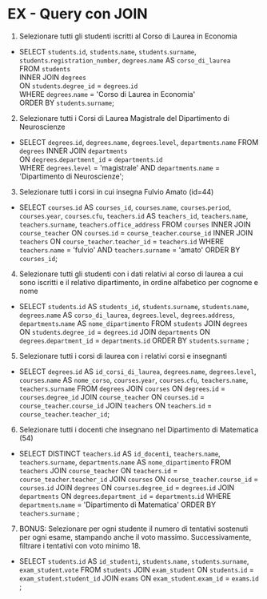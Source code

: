 # EX - Query con JOIN

1. Selezionare tutti gli studenti iscritti al Corso di Laurea in Economia

- SELECT `students`.`id`, `students`.`name`, `students`.`surname`, `students`.`registration_number`, `degrees`.`name` AS `corso_di_laurea`  
FROM `students`  
INNER JOIN `degrees`  
ON `students`.`degree_id` = `degrees`.`id`  
WHERE `degrees`.`name` = 'Corso di Laurea in Economia'  
ORDER BY `students`.`surname`; 

2. Selezionare tutti i Corsi di Laurea Magistrale del Dipartimento di
Neuroscienze

- SELECT `degrees`.`id`, `degrees`.`name`, `degrees`.`level`, `departments`.`name`
FROM `degrees`
INNER JOIN `departments`  
ON `degrees`.`department_id` = `departments`.`id`  
WHERE `degrees`.`level` = 'magistrale' 
AND `departments`.`name` = 'Dipartimento di Neuroscienze';  

3. Selezionare tutti i corsi in cui insegna Fulvio Amato (id=44)

- SELECT `courses`.`id` AS `courses_id`, `courses`.`name`, `courses`.`period`, `courses`.`year`, `courses`.`cfu`, `teachers`.`id` AS `teachers_id`, `teachers`.`name`, `teachers`.`surname`, `teachers`.`office_address`
FROM `courses`
INNER JOIN `course_teacher`
ON `courses`.`id` = `course_teacher`.`course_id`
INNER JOIN `teachers`
ON `course_teacher`.`teacher_id` = `teachers`.`id`
WHERE `teachers`.`name` = 'fulvio'
AND `teachers`.`surname` = 'amato'
ORDER BY `courses_id`;

4. Selezionare tutti gli studenti con i dati relativi al corso di laurea a cui
sono iscritti e il relativo dipartimento, in ordine alfabetico per cognome e
nome

- SELECT `students`.`id` AS `students_id`, `students`.`surname`, `students`.`name`, `degrees`.`name` AS `corso_di_laurea`, `degrees`.`level`, `degrees`.`address`, `departments`.`name` AS `nome_dipartimento`
FROM `students`
JOIN `degrees`
ON `students`.`degree_id` = `degrees`.`id`
JOIN `departments`
ON `degrees`.`department_id` = `departments`.`id`
ORDER BY `students`.`surname`
;

5. Selezionare tutti i corsi di laurea con i relativi corsi e insegnanti

- SELECT `degrees`.`id` AS `id_corsi_di_laurea`, `degrees`.`name`, `degrees`.`level`, `courses`.`name` AS `nome_corso`, `courses`.`year`, `courses`.`cfu`, `teachers`.`name`, `teachers`.`surname`
FROM `degrees`
JOIN `courses`
ON `degrees`.`id` = `courses`.`degree_id`
JOIN `course_teacher`
ON `courses`.`id` = `course_teacher`.`course_id`
JOIN `teachers`
ON `teachers`.`id` = `course_teacher`.`teacher_id`;

6. Selezionare tutti i docenti che insegnano nel Dipartimento di
Matematica (54)

- SELECT DISTINCT `teachers`.`id` AS `id_docenti`, `teachers`.`name`, `teachers`.`surname`, `departments`.`name` AS `nome_dipartimento`
FROM `teachers`
JOIN `course_teacher`
ON `teachers`.`id` = `course_teacher`.`teacher_id`
JOIN `courses`
ON `course_teacher`.`course_id` = `courses`.`id`
JOIN `degrees`
ON `courses`.`degree_id` = `degrees`.`id`
JOIN `departments`
ON `degrees`.`department_id` = `departments`.`id`
WHERE `departments`.`name` = 'Dipartimento di Matematica'
ORDER BY `teachers`.`surname`
;

7. BONUS: Selezionare per ogni studente il numero di tentativi sostenuti
per ogni esame, stampando anche il voto massimo. Successivamente,
filtrare i tentativi con voto minimo 18.

<!-- TODO: da completare -->

- SELECT `students`.`id` AS `id_studenti`, `students`.`name`, `students`.`surname`, `exam_student`.`vote`
FROM `students`
JOIN `exam_student`
ON `students`.`id` = `exam_student`.`student_id`
JOIN `exams`
ON `exam_student`.`exam_id` = `exams`.`id`
;
